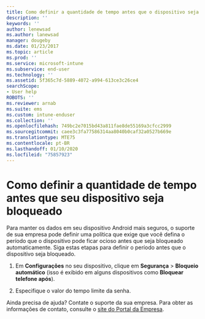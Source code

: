 ```yaml
---
title: Como definir a quantidade de tempo antes que o dispositivo seja bloqueado | Microsoft Docs
description: ''
keywords: ''
author: lenewsad
ms.author: lanewsad
manager: dougeby
ms.date: 01/23/2017
ms.topic: article
ms.prod: ''
ms.service: microsoft-intune
ms.subservice: end-user
ms.technology: ''
ms.assetid: 5f365c7d-5889-4072-a994-613ce3c26ce4
searchScope:
- User help
ROBOTS: ''
ms.reviewer: arnab
ms.suite: ems
ms.custom: intune-enduser
ms.collection: ''
ms.openlocfilehash: 749bc2e7015bd43a811fae8de55169a3cfcc2999
ms.sourcegitcommit: caee3c3fa77586314aa8040b0caf32a0527b669e
ms.translationtype: MTE75
ms.contentlocale: pt-BR
ms.lasthandoff: 01/10/2020
ms.locfileid: "75857923"
---
```

# <a name="how-to-set-the-amount-of-time-before-your-device-is-locked"></a>Como definir a quantidade de tempo antes que seu dispositivo seja bloqueado

Para manter os dados em seu dispositivo Android mais seguros, o suporte de sua empresa pode definir uma política que exige que você defina o período que o dispositivo pode ficar ocioso antes que seja bloqueado automaticamente. Siga estas etapas para definir o período antes que o dispositivo seja bloqueado.

1. Em **Configurações** no seu dispositivo, clique em **Segurança** &gt; **Bloqueio automático** (isso é exibido em alguns dispositivos como **Bloquear telefone após**).

2. Especifique o valor do tempo limite da senha.

Ainda precisa de ajuda? Contate o suporte da sua empresa. Para obter as informações de contato, consulte o [site do Portal da Empresa](https://go.microsoft.com/fwlink/?linkid=2010980).
